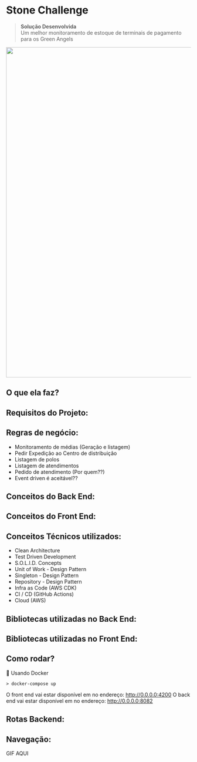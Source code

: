 # Stone Challenge

> **Solução Desenvolvida<br>**
> Um melhor monitoramento de estoque de terminais de pagamento para os Green Angels

<p align="center">
  <img src="https://i.imgur.com/E3ZMMBZ.png" width=900>
</p>

## O que ela faz?

## Requisitos do Projeto:

## Regras de negócio:
- Monitoramento de médias (Geração e listagem)
- Pedir Expedição ao Centro de distribuição
- Listagem de polos
- Listagem de atendimentos
- Pedido de atendimento (Por quem??) 
- Event driven é aceitável??

## Conceitos do Back End:

## Conceitos do Front End:

## Conceitos Técnicos utilizados:

<ul>
    <li>Clean Architecture</li>
    <li>Test Driven Development</li>
    <li>S.O.L.I.D. Concepts</li>
    <li>Unit of Work - Design Pattern</li>
    <li>Singleton - Design Pattern</li>
    <li>Repository - Design Pattern</li>
    <li>Infra as Code (AWS CDK)</li>
    <li>CI / CD (GitHub Actions)</li>
    <li>Cloud (AWS)</li>
</ul>

## Bibliotecas utilizadas no Back End:

## Bibliotecas utilizadas no Front End:

## Como rodar?

🐳 Usando Docker

```
> docker-compose up 
```

O front end vai estar disponível em no endereço: http://0.0.0.0:4200
O back end vai estar disponível em no endereço: http://0.0.0.0:8082

## Rotas Backend:

## Navegação:

GIF AQUI

